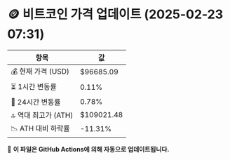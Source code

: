 # 🪙 비트코인 가격 업데이트 (2025-02-23 07:31)

| 항목                | 값 |
|--------------------|----------------|
| 💰 현재 가격 (USD) | $96685.09 |
| ⏳ 1시간 변동률    | 0.11% |
| 📆 24시간 변동률   | 0.78% |
| 🔝 역대 최고가 (ATH) | $109021.48 |
| 📉 ATH 대비 하락률 | -11.31% |

🔄 **이 파일은 GitHub Actions에 의해 자동으로 업데이트됩니다.**
